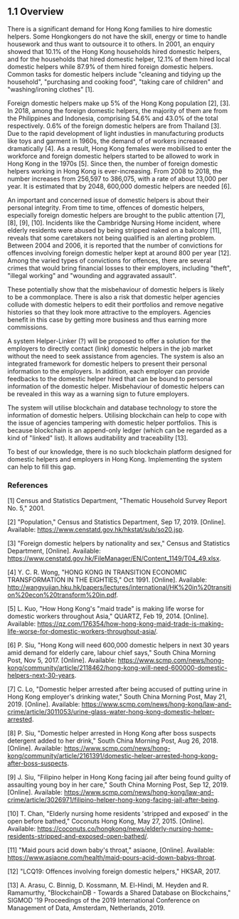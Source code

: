 ## 1.1 Overview

There is a significant demand for Hong Kong families to hire domestic helpers.
Some Hongkongers do not have the skill, energy or time to handle housework and thus want to outsource it to others.
In 2001, an enquiry showed that 10.1% of the Hong Kong households hired domestic helpers, and for the households that hired domestic helper, 12.1% of them hired local domestic helpers while 87.9% of them hired foreign domestic helpers.
Common tasks for domestic helpers include "cleaning and tidying up the household", "purchasing and cooking food", "taking care of children" and "washing/ironing clothes" [1].

Foreign domestic helpers make up 5% of the Hong Kong population [2], [3].
In 2018, among the foreign domestic helpers, the majority of them are from the Philippines and Indonesia, comprising 54.6% and 43.0% of the total respectively.
0.6% of the foreign domestic helpers are from Thailand [3].
Due to the rapid development of light industies in manufacturing products like toys and garment in 1960s, the demand of of workers increased dramatically [4].
As a result, Hong Kong females were mobilised to enter the workforce and foreign domestic helpers started to be allowed to work in Hong Kong in the 1970s [5]. 
Since then, the number of foreign domestic helpers working in Hong Kong is ever-increasing.
From 2008 to 2018, the number increases from  256,597 to 386,075, with a rate of about 13,000 per year.
It is estimated that by 2048, 600,000 domestic helpers are needed [6].

An important and concerned issue of domestic helpers is about their personal integrity.
From time to time, offences of domestic helpers, especially foreign domestic helpers are brought to the public attention [7], [8], [9], [10].
Incidents like the Cambridge Nursing Home incident, where elderly residents were abused by being stripped naked on a balcony [11], reveals that some caretakers not being qualified is an alerting problem.
Between 2004 and 2006, it is reported that the number of convictions for offences involving foreign domestic helper kept at around 800 per year [12].
Among the varied types of convictions for offences, there are several crimes that would bring financial losses to their employers, including "theft", "illegal working" and "wounding and aggravated assault".

These potentially show that the misbehaviour of domestic helpers is likely to be a commonplace.
There is also a risk that domestic helper agencies collude with domestic helpers to edit their portfolios and remove negative histories so that they look more attractive to the employers.
Agencies benefit in this case by getting more business and thus earning more commissions.

A system Helper-Linker (?) will be proposed to offer a solution for the employers to directly contact (link) domestic helpers in the job market without the need to seek assistance from agencies.
The system is also an integrated framework for domestic helpers to present their personal information to the employers.
In addition, each employer can provide feedbacks to the domestic helper hired that can be bound to personal information of the domestic helper.
Misbehaviour of domestic helpers can be revealed in this way as a warning sign to future employers.

The system will utilise blockchain and database technology to store the information of domestic helpers.
Utilising blockchain can help to cope with the issue of agencies tampering with domestic helper portfolios.
This is because blockchain is an append-only ledger (which can be regarded as a kind of "linked" list).
It allows auditability and traceability [13].

To best of our knowledge, there is no such blockchain platform designed for domestic helpers and employers in Hong Kong.
Implementing the system can help to fill this gap.

### References

[1] 	Census and Statistics Department, "Thematic Household Survey Report No. 5," 2001.

[2] 	"Population," Census and Statistics Department, Sep 17, 2019. [Online]. Available: https://www.censtatd.gov.hk/hkstat/sub/so20.jsp.

[3] 	"Foreign domestic helpers by nationality and sex," Census and Statistics Department, [Online]. Available: https://www.censtatd.gov.hk/FileManager/EN/Content_1149/T04_49.xlsx.

[4] 	Y. C. R. Wong, "HONG KONG IN TRANSITION ECONOMIC TRANSFORMATION IN THE EIGHTIES," Oct 1991. [Online]. Available: http://wangyujian.hku.hk/papers/lectures/international/HK%20in%20transition%20econ%20transform%20in.pdf.

[5] 	L. Kuo, "How Hong Kong's "maid trade" is making life worse for domestic workers throughout Asia," QUARTZ, Feb 19, 2014. [Online]. Available: https://qz.com/176354/how-hong-kong-maid-trade-is-making-life-worse-for-domestic-workers-throughout-asia/.

[6] 	P. Siu, "Hong Kong will need 600,000 domestic helpers in next 30 years amid demand for elderly care, labour chief says," South China Morning Post, Nov 5, 2017. [Online]. Available: https://www.scmp.com/news/hong-kong/community/article/2118462/hong-kong-will-need-600000-domestic-helpers-next-30-years.

[7] 	C. Lo, "Domestic helper arrested after being accused of putting urine in Hong Kong employer's drinking water," South China Morning Post, May 21, 2019. [Online]. Available: https://www.scmp.com/news/hong-kong/law-and-crime/article/3011053/urine-glass-water-hong-kong-domestic-helper-arrested.

[8] 	P. Siu, "Domestic helper arrested in Hong Kong after boss suspects detergent added to her drink," South China Morning Post, Aug 26, 2018. [Online]. Available: https://www.scmp.com/news/hong-kong/community/article/2161391/domestic-helper-arrested-hong-kong-after-boss-suspects.

[9] 	J. Siu, "Filipino helper in Hong Kong facing jail after being found guilty of assaulting young boy in her care," South China Morning Post, Sep 12, 2019. [Online]. Available: https://www.scmp.com/news/hong-kong/law-and-crime/article/3026971/filipino-helper-hong-kong-facing-jail-after-being.

[10] 	T. Chan, "Elderly nursing home residents 'stripped and exposed' in the open before bathed," Coconuts Hong Kong, May 27, 2015. [Online]. Available: https://coconuts.co/hongkong/news/elderly-nursing-home-residents-stripped-and-exposed-open-bathed/.

[11] 	"Maid pours acid down baby's throat," asiaone, [Online]. Available: https://www.asiaone.com/health/maid-pours-acid-down-babys-throat.

[12] 	"LCQ19: Offences involving foreign domestic helpers," HKSAR, 2017.

[13] 	A. Arasu, C. Binnig, D. Kossmann, M. El-Hindi, M. Heyden and R. Ramamurthy, "BlockchainDB - Towards a Shared Database on Blockchains," SIGMOD '19 Proceedings of the 2019 International Conference on Management of Data, Amsterdam, Netherlands, 2019.
